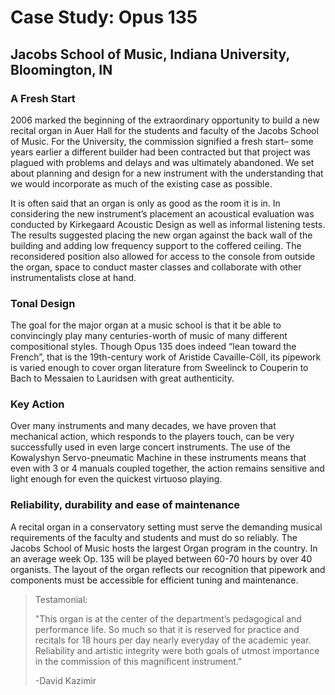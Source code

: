 # Case Study: Opus 135

## Jacobs School of Music, Indiana University, Bloomington, IN

### A Fresh Start

2006 marked the beginning of the extraordinary opportunity to build a new recital organ in Auer Hall for the students and faculty of the Jacobs School of Music. For the University, the commission signified a fresh start– some years earlier a different builder had been contracted but that project was plagued with problems and delays and was ultimately abandoned. We set about planning and design for a new instrument with the understanding that we would incorporate as much of the existing case as possible.

It is often said that an organ is only as good as the room it is in. In considering the new instrument’s placement an acoustical evaluation was conducted  by Kirkegaard Acoustic Design as well as informal listening tests. The results suggested placing the new organ against the back wall of the building and adding low frequency support to the coffered ceiling.  The reconsidered position also allowed for access to the console from outside the organ, space to conduct master classes and collaborate with other instrumentalists close at hand.

### Tonal Design

The goal for the major organ at a music school is that it be able to convincingly play many centuries-worth of music of many different compositional styles.  Though Opus 135 does indeed “lean toward the French”, that is the 19th-century work of Aristide Cavaille-Cöll, its pipework is varied enough to cover organ literature from Sweelinck to Couperin to Bach to Messaien to Lauridsen with great authenticity.

### Key Action

Over many instruments and many decades, we have proven that mechanical action, which responds to the players touch, can be very successfully used in even large concert instruments.  The use of the Kowalyshyn Servo-pneumatic Machine in these instruments means that even with 3 or 4 manuals coupled together, the action remains sensitive and light enough for even the quickest virtuoso playing.

### Reliability, durability and ease of maintenance

A recital organ in a conservatory setting must serve the demanding musical requirements of the faculty and students and must do so reliably. The Jacobs School of Music hosts the largest Organ program in the country. In an average week Op. 135 will be played between 60-70 hours by over 40 organists. The layout of the organ reflects our recognition that pipework and components must be accessible for efficient tuning and maintenance.

> Testamonial:
>
> "This organ is at the center of the department’s pedagogical and performance life. So much so that it is reserved for practice and recitals for 18 hours per day nearly everyday of the academic year. Reliability and artistic integrity were both goals of utmost importance in the commission of this magnificent instrument."
>
> \-David Kazimir
